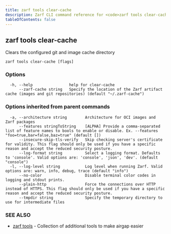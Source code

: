 ```yaml
---
title: zarf tools clear-cache
description: Zarf CLI command reference for <code>zarf tools clear-cache</code>.
tableOfContents: false
---
```


<!-- Page generated by Zarf; DO NOT EDIT -->

## zarf tools clear-cache

Clears the configured git and image cache directory

```
zarf tools clear-cache [flags]
```

### Options

```
  -h, --help                help for clear-cache
      --zarf-cache string   Specify the location of the Zarf artifact cache (images and git repositories) (default "~/.zarf-cache")
```

### Options inherited from parent commands

```
  -a, --architecture string        Architecture for OCI images and Zarf packages
      --features stringToString    [ALPHA] Provide a comma-separated list of feature names to bools to enable or disable. Ex. --features "foo=true,bar=false,baz=true" (default [])
      --insecure-skip-tls-verify   Skip checking server's certificate for validity. This flag should only be used if you have a specific reason and accept the reduced security posture.
      --log-format string          Select a logging format. Defaults to 'console'. Valid options are: 'console', 'json', 'dev'. (default "console")
  -l, --log-level string           Log level when running Zarf. Valid options are: warn, info, debug, trace (default "info")
      --no-color                   Disable terminal color codes in logging and stdout prints.
      --plain-http                 Force the connections over HTTP instead of HTTPS. This flag should only be used if you have a specific reason and accept the reduced security posture.
      --tmpdir string              Specify the temporary directory to use for intermediate files
```

### SEE ALSO

* [zarf tools](/commands/zarf_tools/)	 - Collection of additional tools to make airgap easier

